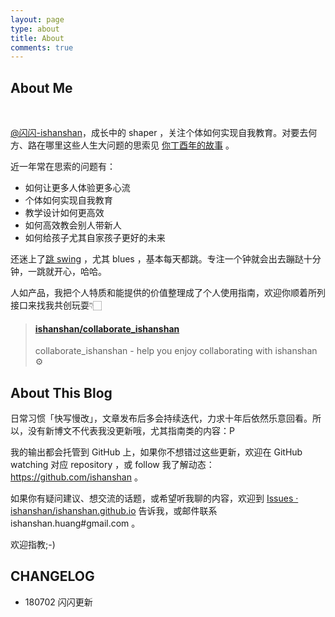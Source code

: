 ```yaml
---
layout: page
type: about
title: About
comments: true
---
```


## About Me

<br>

[@闪闪-ishanshan](https://github.com/ishanshan)，成长中的 shaper ，关注个体如何实现自我教育。对要去何方、路在哪里这些人生大问题的思索见 [你丁酉年的故事](http://ishanshan.top/selfedu/Review2017LunarCalendar.html) 。

近一年常在思索的问题有：

* 如何让更多人体验更多心流
* 个体如何实现自我教育
* 教学设计如何更高效
* 如何高效教会别人带新人
* 如何给孩子尤其自家孩子更好的未来

还迷上了[跳 swing](https://github.com/ishanshan/EnjoySwingDancing) ，尤其 blues ，基本每天都跳。专注一个钟就会出去蹦跶十分钟，一跳就开心，哈哈。

人如产品，我把个人特质和能提供的价值整理成了个人使用指南，欢迎你顺着所列接口来找我共创玩耍👇🏻

<blockquote class="embedly-card" data-card-controls="0"><h4><a href="https://github.com/ishanshan/collaborate_ishanshan">ishanshan/collaborate_ishanshan</a></h4><p>collaborate_ishanshan - help you enjoy collaborating with ishanshan ⚙️</p></blockquote>
<script async src="//cdn.embedly.com/widgets/platform.js" charset="UTF-8"></script>



## About This Blog

日常习惯「快写慢改」，文章发布后多会持续迭代，力求十年后依然乐意回看。所以，没有新博文不代表我没更新哦，尤其指南类的内容：P

我的输出都会托管到 GitHub 上，如果你不想错过这些更新，欢迎在 GitHub watching 对应 repository ，或 follow 我了解动态：https://github.com/ishanshan 。

如果你有疑问建议、想交流的话题，或希望听我聊的内容，欢迎到 [Issues · ishanshan/ishanshan.github.io](https://github.com/ishanshan/ishanshan.github.io/issues) 告诉我，或邮件联系 ishanshan.huang#gmail.com 。

欢迎指教;-)

## CHANGELOG

- 180702 闪闪更新
